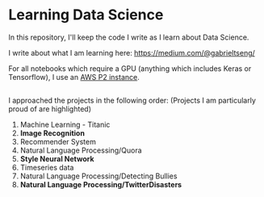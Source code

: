 # Learning Data Science 

In this repository, I'll keep the code I write as I learn about Data Science. 

I write about what I am learning here: 
https://medium.com/@gabrieltseng/

For all notebooks which require a GPU (anything which includes Keras or Tensorflow), I use an [AWS P2 instance](https://aws.amazon.com/ec2/instance-types/p2/). 

## 
I approached the projects in the following order:
(Projects I am particularly proud of are highlighted) 
1. Machine Learning - Titanic
2. **Image Recognition**
3. Recommender System 
4. Natural Language Processing/Quora
5. **Style Neural Network** 
6. Timeseries data
7. Natural Language Processing/Detecting Bullies
8. **Natural Language Processing/TwitterDisasters**


